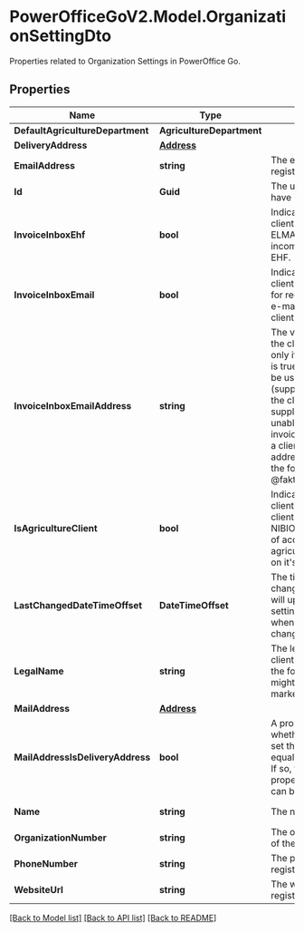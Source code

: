 # PowerOfficeGoV2.Model.OrganizationSettingDto
Properties related to Organization Settings in PowerOffice Go.

## Properties

Name | Type | Description | Notes
------------ | ------------- | ------------- | -------------
**DefaultAgricultureDepartment** | **AgricultureDepartment** |  | [optional] 
**DeliveryAddress** | [**Address**](Address.md) |  | [optional] 
**EmailAddress** | **string** | The e-mail address registered for the client. | [optional] [readonly] 
**Id** | **Guid** | The unique id the client have in PowerOffice Go. | [optional] [readonly] 
**InvoiceInboxEhf** | **bool** | Indicates whether the client is registered in ELMA and can receive incoming invoices by EHF. | [optional] [readonly] 
**InvoiceInboxEmail** | **bool** | Indicates whether the client have an e-mail set for receiving invoices by e-mail directly to the client. | [optional] [readonly] 
**InvoiceInboxEmailAddress** | **string** | The voucher e-mail of the client, if set.  Used only if invoiceInboxEmail is true.  This e-mail can be used to send vouchers (supplier invoices etc) to the client.  Often used by suppliers, if they are unable to send EHF invoices to this client.  For a client in production the address will always be in the form @faktura.poweroffice.net. | [optional] [readonly] 
**IsAgricultureClient** | **bool** | Indicates whether this client is an agriculture client and therefore uses NIBIO&#39;s agricultural chart of accounts requiring agricultural department on it&#39;s accounts. | [optional] [readonly] 
**LastChangedDateTimeOffset** | **DateTimeOffset** | The timestamp of the last change. Last changed will update when the settings are created, or whenever the settings are changed. | [optional] [readonly] 
**LegalName** | **string** | The legal name of the client. The legal name is the formal name, and might differ from the marketing name. | [optional] [readonly] 
**MailAddress** | [**Address**](Address.md) |  | [optional] 
**MailAddressIsDeliveryAddress** | **bool** | A property indicating whether the client have set the delivery address equal to the mail address. If so, the content of the property deliveryAddress can be ignored. | [optional] [readonly] 
**Name** | **string** | The name of the client. | [optional] [readonly] 
**OrganizationNumber** | **string** | The organization number of the client. | [optional] [readonly] 
**PhoneNumber** | **string** | The phone number registered on the client. | [optional] [readonly] 
**WebsiteUrl** | **string** | The website url registered on the client. | [optional] [readonly] 

[[Back to Model list]](../../README.md#documentation-for-models) [[Back to API list]](../../README.md#documentation-for-api-endpoints) [[Back to README]](../../README.md)

